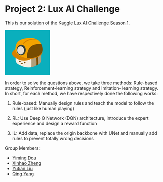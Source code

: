 # Project 2: Lux AI Challenge

This is our solution of the Kaggle [Lux AI Challenge Season 1](https://www.kaggle.com/c/lux-ai-2021).

<img src="./fig/worker.png" alt="img" style="zoom:60%;" />

In order to solve the questions above, we take three methods: Rule-based strategy, Reinforcement-learning strategy and Imitation- learning strategy. In short, for each method, we have respectively done the following works:

1. Rule-based: Manually design rules and teach the model to follow the rules (just like human playing)

2. RL: Use Deep Q Network (DQN) architecture, introduce the expert experience and design a reward function

3. IL: Add data, replace the origin backbone with UNet and manually add rules to prevent totally wrong decisions

Group Members:

- [Yiming Dou](https://github.com/Dou-Yiming)
- [Xinhao Zheng](https://github.com/void-zxh)
- [Yutian Liu](https://github.com/stau-7001)
- [Qing Yang](https://github.com/hushyangqing)